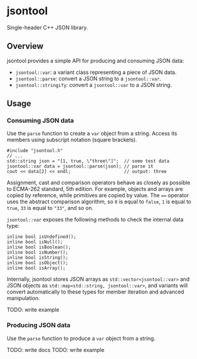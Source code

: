 # jsontool

Single-header C++ JSON library.

## Overview

jsontool provides a simple API for producing and consuming JSON data:

- `jsontool::var`: a variant class representing a piece of JSON data.
- `jsontool::parse`: convert a JSON string to a `jsontool::var`.
- `jsontool::stringify`: convert a `jsontool::var` to a JSON string.

## Usage

### Consuming JSON data

Use the `parse` function to create a `var` object from a string. 
Access its members using subscript notation (square brackets).

    #include "jsontool.h"
    // ...
    std::string json = "[1, true, \"three\"]";  // some test data
    jsontool::var data = jsontool::parse(json); // parse it
    cout << data[2] << endl;                    // output: three

Assignment, cast and comparison operators behave as closely as possible to 
ECMA-262 standard, 5th edition. For example, objects and arrays are copied 
by reference, while primitives are copied by value. The `==` operator uses 
the abstract comparison algorithm, so `0` is equal to `false`, `1` is equal 
to `true`, `33` is equal to `"33"`, and so on.

`jsontool::var` exposes the following methods to check the internal data type:

    inline bool isUndefined();
    inline bool isNull();
    inline bool isBoolean();
    inline bool isNumber();
    inline bool isString();
    inline bool isObject();
    inline bool isArray();

Internally, jsontool stores JSON arrays as `std::vector<jsontool::var>` 
and JSON objects as `std::map<std::string, jsontool::var>`, 
and variants will convert automatically to these types for member
iteration and advanced manipulation.

TODO: write example

### Producing JSON data

Use the `parse` function to produce a `var` object from a string. 

TODO: write docs
TODO: write example